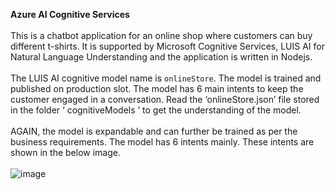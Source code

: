 **Azure AI Cognitive Services** <br/>
<br/>
This is a chatbot application for an online shop where customers can buy different t-shirts. It is supported by Microsoft Cognitive Services, LUIS AI for Natural Language Understanding and the application is written in Nodejs. <br/>
<br/>
The LUIS AI cognitive model name is ` onlineStore `. The model is trained and published on production slot. The model has 6 main intents to keep the customer engaged in a conversation. Read the ‘onlineStore.json’ file stored in the folder ‘ cognitiveModels ‘ to get the understanding of the model.<br/>
<br/>
AGAIN, the model is expandable and can further be trained as per the business requirements.
The model has 6 intents mainly. These intents are shown in the below image. <br/>
<br/>
![image](https://user-images.githubusercontent.com/32264134/179413467-e01da029-ac30-4770-a139-5d6b5af051f6.png)

